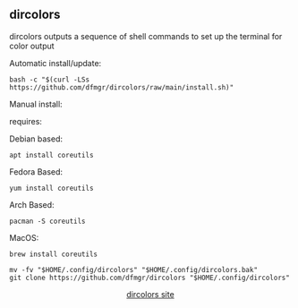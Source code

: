 ## dircolors  
  
dircolors outputs a sequence of shell commands to set up the terminal for color output  
  
Automatic install/update:

```shell
bash -c "$(curl -LSs https://github.com/dfmgr/dircolors/raw/main/install.sh)"
```

Manual install:
  
requires:

Debian based:

```shell
apt install coreutils
```  

Fedora Based:

```shell
yum install coreutils
```  

Arch Based:

```shell
pacman -S coreutils
```  

MacOS:  

```shell
brew install coreutils
```
  
```shell
mv -fv "$HOME/.config/dircolors" "$HOME/.config/dircolors.bak"
git clone https://github.com/dfmgr/dircolors "$HOME/.config/dircolors"
```
  
<p align=center>
  <a href="https://www.gnu.org/software/coreutils/manual/html_node/dircolors-invocation.html" target="_blank" rel="noopener noreferrer">dircolors site</a>
</p>  
